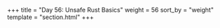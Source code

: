 +++
title = "Day 56: Unsafe Rust Basics"
weight = 56
sort_by = "weight"
template = "section.html"
+++
